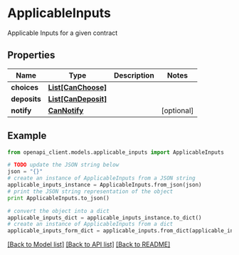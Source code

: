 # ApplicableInputs

Applicable Inputs for a given contract

## Properties
Name | Type | Description | Notes
------------ | ------------- | ------------- | -------------
**choices** | [**List[CanChoose]**](CanChoose.md) |  | 
**deposits** | [**List[CanDeposit]**](CanDeposit.md) |  | 
**notify** | [**CanNotify**](CanNotify.md) |  | [optional] 

## Example

```python
from openapi_client.models.applicable_inputs import ApplicableInputs

# TODO update the JSON string below
json = "{}"
# create an instance of ApplicableInputs from a JSON string
applicable_inputs_instance = ApplicableInputs.from_json(json)
# print the JSON string representation of the object
print ApplicableInputs.to_json()

# convert the object into a dict
applicable_inputs_dict = applicable_inputs_instance.to_dict()
# create an instance of ApplicableInputs from a dict
applicable_inputs_form_dict = applicable_inputs.from_dict(applicable_inputs_dict)
```
[[Back to Model list]](../README.md#documentation-for-models) [[Back to API list]](../README.md#documentation-for-api-endpoints) [[Back to README]](../README.md)


